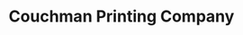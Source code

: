 ---
title: "Couchman Printing Company"
url: /south-daytona/couchman-printing-company/
shop: copyshop
---